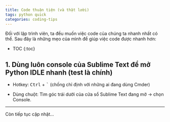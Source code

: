 ```yaml
---
title: Code thuận tiện (và thật lười)
tags: python quick
categories: coding-tips
---
```


Đối với lập trình viên, ta đều muốn việc code của chúng ta nhanh nhất có thể. Sau đây là những mẹo của mình để giúp việc code được nhanh hơn:

* TOC
{:toc}


## 1. Dùng luôn console của Sublime Text để mở Python IDLE nhanh (test là chính)

- Hotkey: <kbd>Ctrl</kbd> + <kbd>&#96;</kbd> (chống chỉ định với những ai đang dùng Cmder)

- Dùng chuột: Tìm góc trái dưới của cửa sổ Sublime Text đang mở -> chọn Console.

---

Còn tiếp tục cập nhật...
